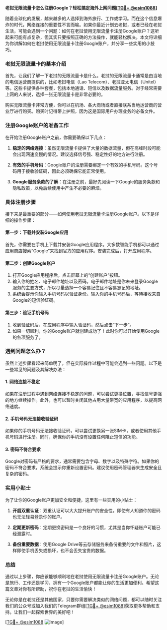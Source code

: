 **老挝无限流量卡怎么注册Google？轻松搞定海外上网问题[[TG💪+ @esim1088](https://t.me/s/esim1088)]**

随着全球化的发展，越来越多的人选择到海外旅行、工作或学习。而在这个信息爆炸的时代，网络连接的重要性不言而喻。如果你最近计划去老挝，或者已经在老挝生活，可能会遇到一个问题：如何在老挝使用无限流量卡注册Google账户？这听起来可能有点复杂，但其实只要按照正确的方法操作，就能轻松解决。本文将详细为你讲解如何在老挝使用无限流量卡注册Google账户，并分享一些实用的小技巧。

### 老挝无限流量卡的基本介绍

首先，让我们了解一下老挝的无限流量卡是什么。老挝的无限流量卡通常是由当地的电信运营商提供的，比如老挝电信（Lao Telecom）、老挝亚太电信（Unitel）等。这些卡提供各种套餐，包括本地通话、短信以及数据流量服务。对于经常需要上网的人来说，选择一张无限流量卡是非常必要的。

购买无限流量卡非常方便，你可以在机场、各大商场或者直接联系当地运营商的营业厅进行购买。购买时记得带上护照，因为这是国际用户办理业务的必备文件。

### 注册Google账户的准备工作

在开始注册Google账户之前，你需要确保以下几点：

1. **稳定的网络连接**：虽然无限流量卡提供了大量的数据流量，但在高峰时段可能会出现网速变慢的情况。建议选择信号强、稳定性好的地方进行注册。
   
2. **有效的手机号码**：Google账户的注册需要绑定一个有效的手机号码。这个号码用于接收验证码，因此必须确保它能正常使用。

3. **Google服务条款的了解**：在注册之前，最好先阅读一下Google的服务条款和隐私政策，以免后续使用中产生不必要的麻烦。

### 具体注册步骤

接下来是最重要的部分——如何使用老挝无限流量卡注册Google账户。以下是详细的操作步骤：

#### 第一步：下载并安装Google应用

首先，你需要在手机上下载并安装Google应用程序。大多数智能手机都可以通过应用商店搜索“Google”来找到官方的应用程序。安装完成后，打开应用程序。

#### 第二步：创建Google账户

1. 打开Google应用程序后，点击屏幕上的“创建账户”按钮。
2. 输入你的姓名、电子邮件地址以及密码。电子邮件地址是你未来登录Google服务的主要方式，所以尽量选择一个容易记住且不容易忘记的地址。
3. 系统会提示你输入手机号码以验证身份。输入你的手机号码后，等待接收来自Google的短信验证码。

#### 第三步：验证手机号码

1. 收到验证码后，在应用程序中输入验证码，然后点击“下一步”。
2. 如果一切顺利，你的Google账户就创建成功了！此时你可以开始使用Google的各项服务了。

### 遇到问题怎么办？

虽然上述步骤看起来简单明了，但在实际操作过程中可能会遇到一些问题。以下是一些常见的问题及其解决办法：

#### 1. 网络连接不稳定

如果在注册过程中遇到网络连接不稳定的问题，可以尝试更换位置，寻找信号更强的地方继续操作。此外，也可以暂时关闭其他占用大量带宽的应用程序，以提高网络速度。

#### 2. 手机号码无法接收验证码

如果你的手机号码无法接收验证码，可以尝试更换另一张SIM卡，或者使用其他手机号码进行注册。同时，确保你的手机没有设置任何阻止短信的功能。

#### 3. 密码不符合要求

Google对密码有严格的要求，通常需要包含字母、数字以及特殊字符。如果你的密码不符合要求，系统会提示你重新设置密码。建议使用密码管理器来生成安全且复杂的密码。

### 实用小贴士

为了让你的Google账户更加安全和便捷，这里有一些实用的小贴士：

1. **开启双重认证**：双重认证可以大大提升账户的安全性，即使有人知道你的密码也无法轻易登录你的账户。
   
2. **定期更新密码**：定期更换密码是一个良好的习惯，尤其是当你怀疑账户可能已经泄露时。

3. **备份重要数据**：使用Google Drive等云存储服务来备份重要的文件和照片，这样即使手机丢失或损坏，也不会丢失宝贵的数据。

### 总结

通过以上步骤，你应该能够顺利地在老挝使用无限流量卡注册Google账户。无论是旅行、工作还是学习，拥有一个Google账户都能让你的生活更加便利。希望这篇文章对你有所帮助，祝你在老挝的生活愉快！

无论你是在老挝还是其他国家，只要你需要解决类似的网络问题，都可以随时关注我们的公众号或加入我们的Telegram群组[[TG💪+ @esim1088](https://t.me/s/esim1088)]获取更多帮助和支持。让我们一起探索世界的美好吧！

[[TG💪+ @esim1088](https://t.me/s/esim1088) ![Image](https://i.postimg.cc/4NQfJmqS/Snipaste-2025-05-13-00-14-12.png)]